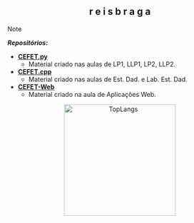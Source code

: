 <section class="titulo"> <h1  align="center"> r e i s b r a g a</h1></section>


> [!NOTE]
> <b><i>Repositórios:</i></b>
> * <b>[CEFET.py](github.com/reisbraga/CEFET.py)</b>
>   * Material criado nas aulas de LP1, LLP1, LP2, LLP2.
> * <b>[CEFET.cpp](github.com/reisbraga/CEFET.cpp)</b>
>   * Material criado nas aulas de Est. Dad. e Lab. Est. Dad.
> * <b>[CEFET-Web](github.com/reisbraga/CEFET-Web)</b>
>   * Material criado na aula de Aplicações Web.  




[//]: # (These are reference links used in the body of this note and get stripped out when the markdown processor does its job. There is no need to format nicely because it shouldn't be seen. Thanks SO - http://stackoverflow.com/questions/4823468/store-comments-in-markdown-syntax)

   [dill]: <https://github.com/joemccann/dillinger>
   [git-repo-url]: <https://github.com/joemccann/dillinger.git>
   [john gruber]: <http://daringfireball.net>
   [df1]: <http://daringfireball.net/projects/markdown/>
   [markdown-it]: <https://github.com/markdown-it/markdown-it>
   [Ace Editor]: <http://ace.ajax.org>
   [node.js]: <http://nodejs.org>
   [Twitter Bootstrap]: <http://twitter.github.com/bootstrap/>
   [jQuery]: <http://jquery.com>
   [@tjholowaychuk]: <http://twitter.com/tjholowaychuk>
   [express]: <http://expressjs.com>
   [AngularJS]: <http://angularjs.org>
   [Gulp]: <http://gulpjs.com>

   [PlDb]: <https://github.com/joemccann/dillinger/tree/master/plugins/dropbox/README.md>
   [PlGh]: <https://github.com/joemccann/dillinger/tree/master/plugins/github/README.md>
   [PlGd]: <https://github.com/joemccann/dillinger/tree/master/plugins/googledrive/README.md>
   [PlOd]: <https://github.com/joemccann/dillinger/tree/master/plugins/onedrive/README.md>
   [PlMe]: <https://github.com/joemccann/dillinger/tree/master/plugins/medium/README.md>
   [PlGa]: <https://github.com/RahulHP/dillinger/blob/master/plugins/googleanalytics/README.md>





<p align="center"> 
  <img alt="TopLangs" height="250px" src="https://github-readme-stats.vercel.app/api/top-langs/?username=reisbraga&theme=transparent&layout=compact"/>
</p>




